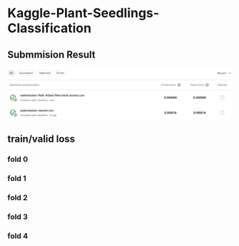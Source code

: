 # Kaggle-Plant-Seedlings-Classification
## Submmision Result
![kaggle提交結果](https://github.com/richard28039/Kaggle-Plant-Seedlings-Classification/blob/master/kaggle%E6%8F%90%E4%BA%A4%E7%B5%90%E6%9E%9C.png)
## train/valid loss
### fold 0
### fold 1
### fold 2
### fold 3
### fold 4
